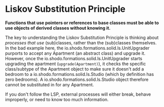 # Liskov Substitution Principle

**Functions that use pointers or references to base classes must be able to use objects of derived classes without knowing it.**

The key to understanding the Liskov Substitution Principle is thinking about _processes that use_ (sub)classes, rather than the (sub)classes themselves. In the bad example here, the io.shodo.formations.solid.ls.UnitUpgrader purports to accept any Apartment (an abstract class) and upgrade it. However, once the io.shodo.formations.solid.ls.UnitUpgrader starts upgrading the apartment (`upgrade(Apartment)`), it checks the specific class/subtype of the Apartment object to make sure it doesn't add a bedroom to a io.shodo.formations.solid.ls.Studio (which by definition has zero bedrooms). A io.shodo.formations.solid.ls.Studio object therefore cannot be substituted in for any Apartment.

If you don't follow the LSP, external processes will either break, behave improperly, or need to know too much information.
